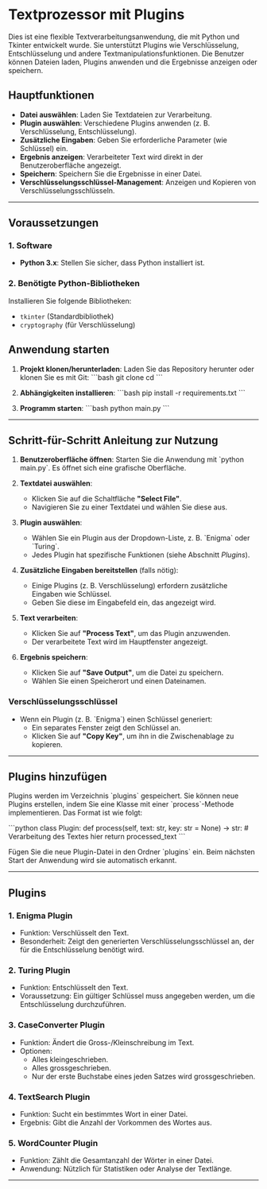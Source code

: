 
# Textprozessor mit Plugins

Dies ist eine flexible Textverarbeitungsanwendung, die mit Python und Tkinter entwickelt wurde. Sie unterstützt Plugins wie Verschlüsselung, Entschlüsselung und andere Textmanipulationsfunktionen. Die Benutzer können Dateien laden, Plugins anwenden und die Ergebnisse anzeigen oder speichern.

## Hauptfunktionen

- **Datei auswählen**: Laden Sie Textdateien zur Verarbeitung.
- **Plugin auswählen**: Verschiedene Plugins anwenden (z. B. Verschlüsselung, Entschlüsselung).
- **Zusätzliche Eingaben**: Geben Sie erforderliche Parameter (wie Schlüssel) ein.
- **Ergebnis anzeigen**: Verarbeiteter Text wird direkt in der Benutzeroberfläche angezeigt.
- **Speichern**: Speichern Sie die Ergebnisse in einer Datei.
- **Verschlüsselungsschlüssel-Management**: Anzeigen und Kopieren von Verschlüsselungsschlüsseln.

---

## Voraussetzungen

### 1. Software
- **Python 3.x**: Stellen Sie sicher, dass Python installiert ist.

### 2. Benötigte Python-Bibliotheken
Installieren Sie folgende Bibliotheken:
- `tkinter` (Standardbibliothek)
- `cryptography` (für Verschlüsselung)


## Anwendung starten

1. **Projekt klonen/herunterladen**:
   Laden Sie das Repository herunter oder klonen Sie es mit Git:
   \`\`\`bash
   git clone <repository-url>
   cd <repository-ordner>
   \`\`\`

2. **Abhängigkeiten installieren**:
   \`\`\`bash
   pip install -r requirements.txt
   \`\`\`

3. **Programm starten**:
   \`\`\`bash
   python main.py
   \`\`\`

---

## Schritt-für-Schritt Anleitung zur Nutzung

1. **Benutzeroberfläche öffnen**:
   Starten Sie die Anwendung mit \`python main.py\`. Es öffnet sich eine grafische Oberfläche.

2. **Textdatei auswählen**:
   - Klicken Sie auf die Schaltfläche **"Select File"**.
   - Navigieren Sie zu einer Textdatei und wählen Sie diese aus.

3. **Plugin auswählen**:
   - Wählen Sie ein Plugin aus der Dropdown-Liste, z. B. \`Enigma\` oder \`Turing\`.
   - Jedes Plugin hat spezifische Funktionen (siehe Abschnitt *Plugins*).

4. **Zusätzliche Eingaben bereitstellen** (falls nötig):
   - Einige Plugins (z. B. Verschlüsselung) erfordern zusätzliche Eingaben wie Schlüssel.
   - Geben Sie diese im Eingabefeld ein, das angezeigt wird.

5. **Text verarbeiten**:
   - Klicken Sie auf **"Process Text"**, um das Plugin anzuwenden.
   - Der verarbeitete Text wird im Hauptfenster angezeigt.

6. **Ergebnis speichern**:
   - Klicken Sie auf **"Save Output"**, um die Datei zu speichern.
   - Wählen Sie einen Speicherort und einen Dateinamen.

### Verschlüsselungsschlüssel
- Wenn ein Plugin (z. B. \`Enigma\`) einen Schlüssel generiert:
  - Ein separates Fenster zeigt den Schlüssel an.
  - Klicken Sie auf **"Copy Key"**, um ihn in die Zwischenablage zu kopieren.

---

## Plugins hinzufügen

Plugins werden im Verzeichnis \`plugins\` gespeichert. Sie können neue Plugins erstellen, indem Sie eine Klasse mit einer \`process\`-Methode implementieren. Das Format ist wie folgt:

\`\`\`python
class Plugin:
    def process(self, text: str, key: str = None) -> str:
        # Verarbeitung des Textes hier
        return processed_text
\`\`\`

Fügen Sie die neue Plugin-Datei in den Ordner \`plugins\` ein. Beim nächsten Start der Anwendung wird sie automatisch erkannt.

---

## Plugins


### 1. **Enigma Plugin**
- Funktion: Verschlüsselt den Text.
- Besonderheit: Zeigt den generierten Verschlüsselungsschlüssel an, der für die Entschlüsselung benötigt wird.

### 2. **Turing Plugin**
- Funktion: Entschlüsselt den Text.
- Voraussetzung: Ein gültiger Schlüssel muss angegeben werden, um die Entschlüsselung durchzuführen.

### 3. **CaseConverter Plugin**
- Funktion: Ändert die Gross-/Kleinschreibung im Text.
- Optionen:
  - Alles kleingeschrieben.
  - Alles grossgeschrieben.
  - Nur der erste Buchstabe eines jeden Satzes wird grossgeschrieben.

### 4. **TextSearch Plugin**
- Funktion: Sucht ein bestimmtes Wort in einer Datei.
- Ergebnis: Gibt die Anzahl der Vorkommen des Wortes aus.

### 5. **WordCounter Plugin**
- Funktion: Zählt die Gesamtanzahl der Wörter in einer Datei.
- Anwendung: Nützlich für Statistiken oder Analyse der Textlänge.

---


